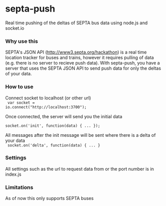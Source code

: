 septa-push
==========

Real time pushing of the deltas of SEPTA bus data using node.js and socket.io

### Why use this

SEPTA's JSON API (http://www3.septa.org/hackathon) is a real time location tracker for buses and trains, however it requires pulling of data (e.g. there is no server to recieve push data).
With septa-push, you have a server that uses the SEPTA JSON API to send push data for only the deltas of your data.

### How to use

Connect socket to localhost (or other url)
<br>
<code>
var socket = io.connect("http://localhost:3700");
</code>

Once connected, the server will send you the initial data
<br>
<code>
socket.on('init', function(data) {
  ...
});
</code>

All messages after the init message will be sent where there is a delta of your data
<br>
<code>
socket.on('delta', function(data) {
  ...
}
</code>

### Settings

All settings such as the url to request data from or the port number is in index.js

### Limitations

As of now this only supports SEPTA buses
  
